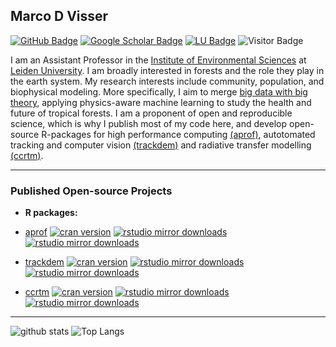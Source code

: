 ## Marco D Visser

[![GitHub Badge](https://img.shields.io/github/followers/marcodvisser?style=social)](https://github.com/MarcoDVisser?tab=followers)
[![Google Scholar Badge](https://img.shields.io/badge/Google-Scholar-lightgrey)](https://scholar.google.com/citations?user=_JjX-6oAAAAJ&hl=en)
[![LU Badge](https://img.shields.io/badge/LU-Faculty-blue)](https://www.universiteitleiden.nl/en/staffmembers/marco-visser#tab-1)
![Visitor Badge](https://visitor-badge.laobi.icu/badge?page_id=marcodvisser.marco.d.visser)


I am an Assistant Professor in the [Institute of Environmental Sciences](https://www.universiteitleiden.nl/en/science/environmental-sciences) at [Leiden University](https://www.universiteitleiden.nl/en). I am broadly interested in forests and the role they play in the earth system. My research interests include community, population, and biophysical modeling. More specifically, I aim to merge [big data with big theory](https://royalsocietypublishing.org/doi/10.1098/rsta.2016.0153), applying physics-aware machine learning to study the health and future of tropical forests. I am a proponent of open and reproducible science, which is why I publish most of my code here, and develop open-source R-packages for high performance computing [(aprof)](https://github.com/MarcoDVisser/aprof), autotomated tracking and computer vision [(trackdem)](https://github.com/MarcoDVisser/trackdem) and radiative transfer modelling [(ccrtm)](https://github.com/MarcoDVisser/ccrtm). 

---

### Published Open-source Projects

- **R packages:**
  
- [aprof](https://github.com/MarcoDVisser/aprof)  <!-- badges: start --> [![cran version](https://www.r-pkg.org/badges/version/aprof)](https://cran.rstudio.com/web/packages/ccrtm) [![rstudio mirror downloads](https://cranlogs.r-pkg.org/badges/aprof?color=E664A4)](https://github.com/metacran/cranlogs.app) [![rstudio mirror downloads](https://cranlogs.r-pkg.org/badges/grand-total/aprof?color=333FFF)](https://github.com/metacran/cranlogs.app)
   
<!-- badges: end -->
- [trackdem](https://github.com/MarcoDVisser/trackdem/) <!-- badges: start --> [![cran version](https://www.r-pkg.org/badges/version/trackdem)](http://cran.rstudio.com/web/packages/ccrtm) [![rstudio mirror downloads](https://cranlogs.r-pkg.org/badges/trackdem?color=E664A4)](https://github.com/metacran/cranlogs.app) [![rstudio mirror downloads](https://cranlogs.r-pkg.org/badges/grand-total/trackdem?color=333FFF)](https://github.com/metacran/cranlogs.app)
  
- [ccrtm](https://github.com/MarcoDVisser/ccrtm) <!-- badges: start --> [![cran version](https://www.r-pkg.org/badges/version/ccrtm)](http://cran.rstudio.com/web/packages/ccrtm) [![rstudio mirror downloads](https://cranlogs.r-pkg.org/badges/ccrtm?color=E664A4)](https://github.com/metacran/cranlogs.app) [![rstudio mirror downloads](https://cranlogs.r-pkg.org/badges/grand-total/ccrtm?color=333FFF)](https://github.com/metacran/cranlogs.app)

---

![github stats](https://github-readme-stats-sigma-five.vercel.app/api?username=marcodvisser&show_icons=true&theme=merko)
![Top Langs](https://github-readme-stats-sigma-five.vercel.app/api/top-langs/?username=marcodvisser&langs_count=6&hide=javascript,go,html,css,tex,%20Emacs%20%Lisp,Groff,Perl,Lua&theme=merko)

<!-- ![Top Langs](https://github-readme-stats.vercel.app/api/top-langs/?username=giswqs&hide_langs_below=10) -->
